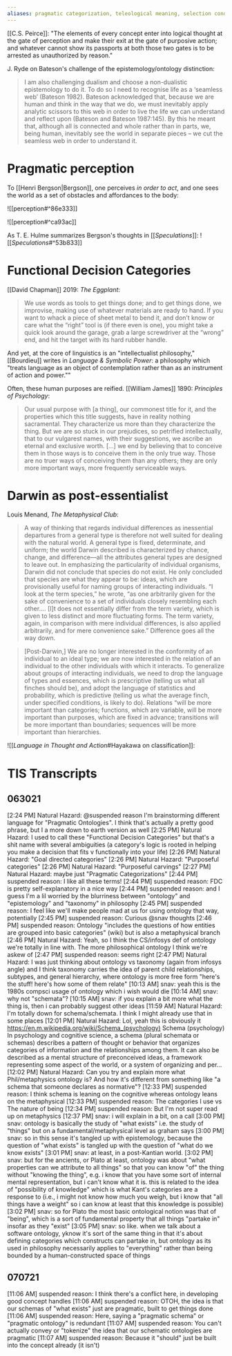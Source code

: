 ```yaml
---
aliases: pragmatic categorization, teleological meaning, selection conditions
---
```


[[C.S. Peirce]]: "The elements of every concept enter into logical thought at the gate of perception and make their exit at the gate of purposive action; and whatever cannot show its passports at both those two gates is to be arrested as unauthorized by reason."

J. Ryde on Bateson's challenge of the epistemology/ontology distinction:
> I am also challenging dualism and choose a non-dualistic epistemology to do it. To do so I need to recognise life as a ‘seamless web’ (Bateson 1982). Bateson acknowledged that, because we are human and think in the way that we do, we must inevitably apply analytic scissors to this web in order to live the life we can understand and reflect upon (Bateson and Bateson 1987:145). By this he meant that, although all is connected and whole rather than in parts, we, being human, inevitably see the world in separate pieces – we cut the seamless web in order to understand it.

# Pragmatic perception
To [[Henri Bergson|Bergson]], one perceives _in order to act_, and one sees the world as a set of obstacles and affordances to the body:

![[perception#^86e333]]

![[perception#^ca93ac]]

As T. E. Hulme summarizes Bergson's thoughts in [[_Speculations_]]:
![[_Speculations_#^53b833]]

# Functional Decision Categories

[[David Chapman]] 2019: *The Eggplant*:

> We use words as tools to get things done; and to get things done, we improvise, making use of whatever materials are ready to hand. If you want to whack a piece of sheet metal to bend it, and don’t know or care what the “right” tool is (if there even is one), you might take a quick look around the garage, grab a large screwdriver at the “wrong” end, and hit the target with its hard rubber handle.

And yet, at the core of linguistics is an "intellectualist philosophy," [[Bourdieu]] writes in _Language & Symbolic Power_: a philosophy which "treats language as an object of contemplation rather than as an instrument of action and power.""

Often, these human purposes are reified. [[William James]] 1890: *Principles of Psychology*:

> Our usual purpose with [a thing], our commonest title for it, and the properties which this title suggests, have in reality nothing sacramental. They characterize us more than they characterize the thing. But we are so stuck in our prejudices, so petrified intellectually, that to our vulgarest names, with their suggestions, we ascribe an eternal and exclusive worth. [...] we end by believing that to conceive them in those ways is to conceive them in the only true way. Those are no truer ways of conceiving them than any others; they are only more important ways, more frequently serviceable ways. 

# Darwin as post-essentialist

Louis Menand, _The Metaphysical Club_:

> A way of thinking that regards individual differences as inessential departures from a general type is therefore not well suited for dealing with the natural world. A general type is fixed, determinate, and uniform; the world Darwin described is characterized by chance, change, and difference—all the attributes general types are designed to leave out. In emphasizing the particularity of individual organisms, Darwin did not conclude that species do not exist. He only concluded that species are what they appear to be: ideas, which are provisionally useful for naming groups of interacting individuals. “I look at the term species,” he wrote, “as one arbitrarily given for the sake of convenience to a set of individuals closely resembling each other…. [I]t does not essentially differ from the term variety, which is given to less distinct and more fluctuating forms. The term variety, again, in comparison with mere individual differences, is also applied arbitrarily, and for mere convenience sake.” Difference goes all the way down.

> [Post-Darwin,] We are no longer interested in the conformity of an individual to an ideal type; we are now interested in the relation of an individual to the other individuals with which it interacts. To generalize about groups of interacting individuals, we need to drop the language of types and essences, which is prescriptive (telling us what all finches should be), and adopt the language of statistics and probability, which is predictive (telling us what the average finch, under specified conditions, is likely to do). Relations “will be more important than categories; functions, which are variable, will be more important than purposes, which are fixed in advance; transitions will be more important than boundaries; sequences will be more important than hierarchies.

![[_Language in Thought and Action_#Hayakawa on classification]]:

# TIS Transcripts

## 063021

[2:24 PM] Natural Hazard: @suspended reason I'm brainstorming different language for "Pragmatic Ontologies". I think that's actually a pretty good phrase, but I a more down to earth version as well
[2:25 PM] Natural Hazard: I used to call these "Functional Decision Categories" but that's a shit name with several ambiguities (a category's logic is rooted in helping you make a decision that fits v functionally into your life)
[2:26 PM] Natural Hazard: "Goal directed categories"
[2:26 PM] Natural Hazard: "Purposeful categories"
[2:26 PM] Natural Hazard: "Purposeful carvings"
[2:27 PM] Natural Hazard: maybe just "Pragmatic Categorizations"
[2:44 PM] suspended reason: I like all these terms!
[2:44 PM] suspended reason: FDC is pretty self-explanatory in a nice way
[2:44 PM] suspended reason: and I guess I'm a lil worried by the blurriness between "ontology" and "epistemology" and "taxonomy" in philosophy
[2:45 PM] suspended reason: I feel like we'll make people mad at us for using ontology that way, potentially
[2:45 PM] suspended reason: Curious @snav thoughts
[2:46 PM] suspended reason: Ontology "includes the questions of how entities are grouped into basic categories" (wiki) but is also a metaphysical branch
[2:46 PM] Natural Hazard: Yeah, so I think the CS/infosys def of ontology we're totally in line with. The more philosophical ontology I think we're askew of
[2:47 PM] suspended reason: seems right
[2:47 PM] Natural Hazard: I was just thinking about ontology vs taxonomy (again from infosys angle) and I think taxonomy carries the idea of parent child relationships, subtypes, and general hierarchy, where ontology is more free form "here's the stuff! here's how some of them relate"
[10:13 AM] snav: yeah this is the 1980s compsci usage of ontology which i wish would die
[10:14 AM] snav: why not "schemata"?
[10:15 AM] snav: if you explain a bit more what the thing is, then i can probably suggest other ideas
[11:59 AM] Natural Hazard: I'm totally down for schema/schemata. I think I might already use that in some places
[12:01 PM] Natural Hazard: Lol, yeah this is obviously it https://en.m.wikipedia.org/wiki/Schema_(psychology)
Schema (psychology)
In psychology and cognitive science, a schema (plural schemata or schemas) describes a pattern of thought or behavior that organizes categories of information and the relationships among them. It can also be described as a mental structure of preconceived ideas, a framework representing some aspect of the world, or a system of organizing and per...
[12:02 PM] Natural Hazard: Can you try and explain more what Phil/metaphysics ontology is? And how it's different from something like "a schema that someone declares as normative"?
[12:33 PM] suspended reason: I think schema is leaning on the cognitive whereas ontology leans on the metaphysical
[12:33 PM] suspended reason: The categories I use vs The nature of being
[12:34 PM] suspended reason: But I'm not super read up on metaphysics
[12:37 PM] snav: i will explain in a bit, on a call
[3:00 PM] snav: ontology is basically the study of "what exists" i.e. the study of "things" but on a fundamental/metaphysical level as graham says
[3:00 PM] snav: so in this sense it's tangled up with epistemology, because the question of "what exists" is tangled up with the question of "what do we know exists"
[3:01 PM] snav: at least, in a post-Kantian world.
[3:02 PM] snav: but for the ancients, or Plato at least, ontology was about "what properties can we attribute to all things" so that you can know "of" the thing without "knowing the thing", e.g. i know that you have some sort of internal mental representation, but i can't know what it is. this is related to the idea of "possibility of knowledge" which is what Kant's categories are a response to (i.e., i might not know how much you weigh, but i know that "all things have a weight" so i can know at least that this knowledge is possible)
[3:02 PM] snav: so for Plato the most basic ontological notion was that of "being", which is a sort of fundamental property that all things "partake in" insofar as they "exist"
[3:05 PM] snav: so like. when we talk about a software ontology, yknow it's sort of the same thing in that it's about defining categories which constructs can partake in, but ontology as its used in philosophy necessarily applies to "everything" rather than being bounded by a human-constructed space of things

## 070721

[11:06 AM] suspended reason: I think there's a conflict here, in developing good concept handles
[11:06 AM] suspended reason: OTOH, the idea is that our schemas of "what exists" just are pragmatic, built to get things done
[11:06 AM] suspended reason: Here, saying a "pragmatic schema" or "pragmatic ontology" is redundant
[11:07 AM] suspended reason: You can't actually convey or "tokenize" the idea that our schematic ontologies are pragmatic
[11:07 AM] suspended reason: Because it "should" just be built into the concept already (it isn't)